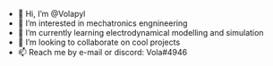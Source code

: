 - 👋 Hi, I’m @Volapyl
- 👀 I’m interested in mechatronics engnineering
- 🌱 I’m currently learning electrodynamical modelling and simulation
- 💞️ I’m looking to collaborate on cool projects
- 📫 Reach me by e-mail or discord: Vola#4946

<!---
Volapyl/Volapyl is a ✨ special ✨ repository because its `README.md` (this file) appears on your GitHub profile.
You can click the Preview link to take a look at your changes.
--->
